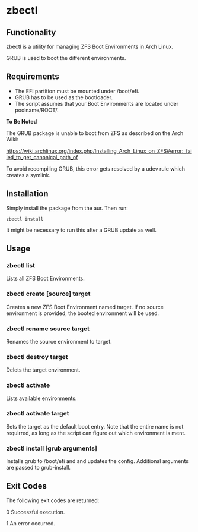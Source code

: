 # zbectl

## Functionality
zbectl is a utility for managing ZFS Boot Environments in Arch Linux.

GRUB is used to boot the different environments.

## Requirements
* The EFI partition must be mounted under /boot/efi.
* GRUB has to be used as the bootloader.
* The script assumes that your Boot Environments are located under poolname/ROOT/.


__To Be Noted__

The GRUB package is unable to boot from ZFS as described on the Arch Wiki:

<https://wiki.archlinux.org/index.php/Installing_Arch_Linux_on_ZFS#error:_failed_to_get_canonical_path_of>

To avoid recompiling GRUB, this error gets resolved by a udev rule which creates a symlink.

## Installation
Simply install the package from the aur.
Then run: 

    zbectl install

It might be necessary to run this after a GRUB update as well.

## Usage
### zbectl list
Lists all ZFS Boot Environments.

### zbectl create [source] target
Creates a new ZFS Boot Environment named target. If no source environment is provided, the booted environment will be used.

### zbectl rename source target
Renames the source environment to target.

### zbectl destroy target
Delets the target environment.

### zbectl activate
Lists available environments.

### zbectl activate target
Sets the target as the default boot entry. Note that the entire name is not requirred, as long as the script can figure out which environment is ment.

### zbectl install [grub arguments]
Installs grub to /boot/efi and and updates the config. Additional arguments are passed to grub-install.

## Exit Codes
The following exit codes are returned:

0      Successful execution.

1      An error occurred.
